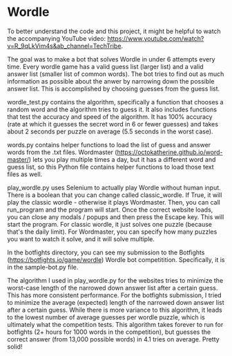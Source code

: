 # Wordle

To better understand the code and this project, it might be helpful to watch the accompanying YouTube video: https://www.youtube.com/watch?v=R_9qLkVim4s&ab_channel=TechTribe.

The goal was to make a bot that solves Wordle in under 6 attempts every time. Every wordle game has a valid guess list (larger list) and a valid answer list (smaller list of common words). The bot tries to find out as much information as possible about the anwer by narrowing down the possible answer list. This is accomplished by choosing guesses from the guess list.

wordle_test.py contains the algorithm, specifically a function that chooses a random word and the algorithm tries to guess it. It also includes functions that test the accuracy and speed of the algorithm. It has 100% accuracy (rate at which it guesses the secret word in 6 or fewer guesses) and takes about 2 seconds per puzzle on average (5.5 seconds in the worst case).

words.py contains helper functions to load the list of guess and answer words from the .txt files. Wordmaster (https://octokatherine.github.io/word-master/) lets you play multiple times a day, but it has a different word and guess list, so this Python file contains helper functions to load those text files as well.

play_wordle.py uses Selenium to actually play Wordle without human input. There is a boolean that you can change called classic_wordle. If True, it will play the classic wordle - otherwise it plays Wordmaster. Then, you can call run_program and the program will start. Once the correct website loads, you can close any modals / popups and then press the Escape key. This will start the program. For classic wordle, it just solves one puzzle (because that's the daily limit). For Wordmaster, you can specify how many puzzles you want to watch it solve, and it will solve multiple.

In the botfights directory, you can see my submission to the Botfights (https://botfights.io/game/wordle) Wordle bot competitition. Specifically, it is in the sample-bot.py file.

The algorithm I used in play_wordle.py for the websites tries to minimize the worst-case length of the narrowed down answer list after a certain guess. This has more consistent performance. For the botfights submission, I tried to minimize the average (expected) length of the narrowed down answer list after a certain guess. While there is more variance to this algorithm, it leads to the lowest number of average guesses per wordle puzzle, which is ultimately what the competition tests. This algorithm takes forever to run for botfights (2+ hours for 1000 words in the competition), but guesses the correct answer (from 13,000 possible words) in 4.1 tries on average. Pretty solid!
